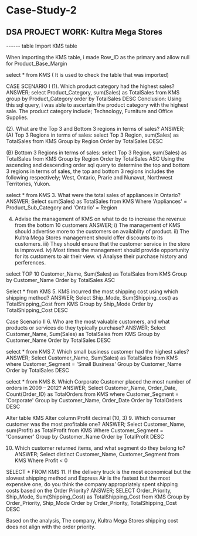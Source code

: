 # Case-Study-2
## DSA PROJECT WORK: Kultra Mega Stores 


------ table
Import KMS table

When importing the KMS table, i made Row_ID as the primary and allow null for Product_Base_Margin

select * from KMS ( It is used to check the table that was imported)

CASE SCENARIO I
(1). Which product category had the highest sales?
ANSWER; 
select Product_Category, sum(Sales) as TotalSales
from KMS
group by Product_Category
order by TotalSales DESC
Conclusion: Using this sql query, i was able to ascertain the product category with the highest sale.
The product category include; Technology, Furniture	and Office Supplies.

(2). What are the Top 3 and Bottom 3 regions in terms of sales?
ANSWER;
(A) Top 3 Regions in terms of sales:
select Top 3 Region, sum(Sales) as TotalSales
from KMS
Group by Region
Order by TotalSales DESC

(B) Bottom 3 Regions in terms of sales:
select Top 3 Region, sum(Sales) as TotalSales
from KMS
Group by Region
Order by TotalSales ASC
Using the ascending and descending order sql query to determine the top and bottom 3 regions in terms of sales, the top and bottom 3 regions includes the following respectively;
West, Ontario, Prarie and Nunavut, Northwest Territories, Yukon.


select * from KMS
3.	What were the total sales of appliances in Ontario?
ANSWER;
Select sum(Sales) as TotalSales
from KMS
Where 'Appliances' = Product_Sub_Category and 'Ontario' = Region

4.	Advise the management of KMS on what to do to increase the revenue from the bottom
10 customers
ANSWER;
i) The management of KMS should advertise more to the customers on availablity of product.
ii) The Kultra Mega Stores management should offer discounts to its customers.
iii) They should ensure that the customer service in the store is improved.
iv) Most times the management should provide opportunity for its customers to air their view.
v) Analyse their purchase history and perferences.

select TOP 10 Customer_Name, Sum(Sales) as TotalSales
from KMS
Group by Customer_Name
Order by TotalSales ASC

Select * from KMS
5. KMS incurred the most shipping cost using which shipping method?
ANSWER;
Select Ship_Mode, Sum(Shipping_cost) as TotalShipping_Cost
from KMS
Group by Ship_Mode
Order by TotalShipping_Cost DESC


Case Scenario II 
6.	Who are the most valuable customers, and what products or services do they typically purchase? 
ANSWER;
Select Customer_Name, Sum(Sales) as TotalSales
from KMS
Group by Customer_Name
Order by TotalSales DESC

select * from KMS
7.	Which small business customer had the highest sales? 
ANSWER;
Select Customer_Name, Sum(Sales) as TotalSales
from KMS
where Customer_Segment = 'Small Business'
Group by Customer_Name
Order by TotalSales DESC

select * from KMS
8.	Which Corporate Customer placed the most number of orders in 2009 – 2012? 
ANSWER;
Select Customer_Name, Order_Date, Count(Order_ID) as TotalOrders
from KMS
where Customer_Segment = 'Corporate'
Group by Customer_Name, Order_Date
Order by TotalOrders DESC

Alter table KMS
Alter column Profit decimal (10, 3)
9.	Which consumer customer was the most profitable one? 
ANSWER;
Select Customer_Name, sum(Profit) as TotalProfit
from KMS
Where Customer_Segment = 'Consumer'
Group by Customer_Name
Order by TotalProfit DESC

10.	Which customer returned items, and what segment do they belong to? 
ANSWER;
Select distinct Customer_Name, Customer_Segment
from KMS
Where Profit < 0

SELECT * FROM KMS
11.	If the delivery truck is the most economical but the slowest shipping method and Express Air is 
the fastest but the most expensive one, do you think the company appropriately spent shipping costs based on 
the Order Priority? 
ANSWER;
SELECT Order_Priority, Ship_Mode, Sum(Shipping_Cost) as TotalShipping_Cost
from KMS
Group by Order_Priority, Ship_Mode
Order by Order_Priority, TotalShipping_Cost DESC

Based on the analysis, The company, Kultra Mega Stores shipping cost does not align with the order priority.
